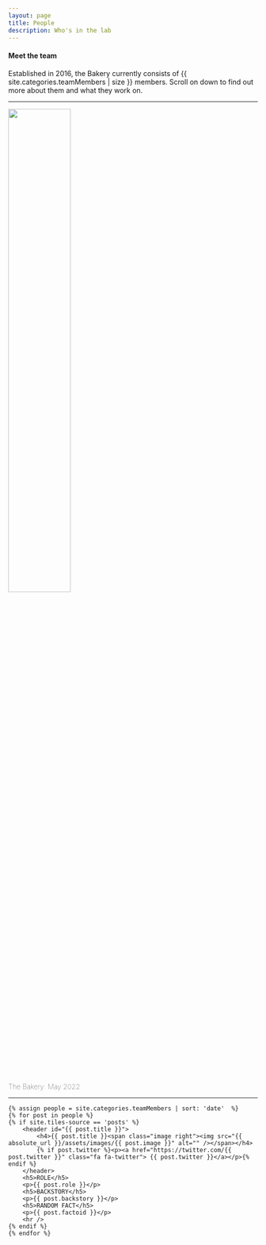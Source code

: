```yaml
---
layout: page
title: People
description: Who's in the lab
---
```


<section>
	<h4>Meet the team</h4>
	<p>Established in 2016, the Bakery currently consists of {{ site.categories.teamMembers | size }} members. Scroll on down to find out more about them and what they work on.</p>
	<hr />
	<img class="center" style="width: 50%;" src="{{ absolute_url }}/assets/images/Christmas_21.JPG" alt="" />
	<p class="center" style="font-weight: lighter;">The Bakery: May 2022</p>
	<hr />

	{% assign people = site.categories.teamMembers | sort: 'date'  %}
	{% for post in people %}
	{% if site.tiles-source == 'posts' %}
		<header id="{{ post.title }}">
			<h4>{{ post.title }}<span class="image right"><img src="{{ absolute_url }}/assets/images/{{ post.image }}" alt="" /></span></h4>
			{% if post.twitter %}<p><a href="https://twitter.com/{{ post.twitter }}" class="fa fa-twitter"> {{ post.twitter }}</a></p>{% endif %}
		</header>
		<h5>ROLE</h5>
		<p>{{ post.role }}</p>
		<h5>BACKSTORY</h5>
		<p>{{ post.backstory }}</p>
		<h5>RANDOM FACT</h5>
		<p>{{ post.factoid }}</p>
		<hr />
	{% endif %}
	{% endfor %}

</section>
